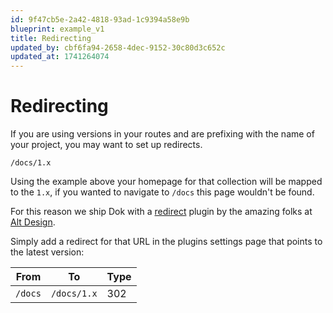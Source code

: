 ```yaml
---
id: 9f47cb5e-2a42-4818-93ad-1c9394a58e9b
blueprint: example_v1
title: Redirecting
updated_by: cbf6fa94-2658-4dec-9152-30c80d3c652c
updated_at: 1741264074
---
```

# Redirecting

If you are using versions in your routes and are prefixing with the name of your project, you may want to set up redirects.

```
/docs/1.x
```

Using the example above your homepage for that collection will be mapped to the `1.x`, if you wanted to navigate to `/docs` this page wouldn't be found. 

For this reason we ship Dok with a [redirect](https://statamic.com/addons/alt-design/alt-redirects) plugin by the amazing folks at [Alt Design](https://statamic.com/creators/alt-design). 

Simply add a redirect for that URL in the plugins settings page that points to the latest version:

| From    | To | Type |
| -------- | ------- | ------- |
| `/docs` | `/docs/1.x` | 302 |